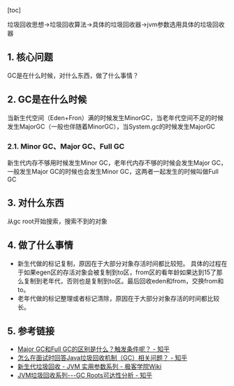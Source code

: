 [toc]
 



垃圾回收思想->垃圾回收算法->具体的垃圾回收器->jvm参数选用具体的垃圾回收器


## 1. 核心问题

GC是在什么时候，对什么东西，做了什么事情？

## 2. GC是在什么时候

当新生代空间（Eden+Fron）满的时候发生MinorGC，当老年代空间不足的时候发生MajorGC（一般也伴随着MinorGC），当System.gc的时候发生MajorGC


### 2.1. Minor GC、Major GC、Full GC
新生代内存不够用时候发生Minor GC，老年代内存不够的时候会发生Major GC，一般发生Major GC的时候也会发生Minor GC，这两者一起发生的时候叫做Full GC
## 3. 对什么东西

从gc root开始搜索，搜索不到的对象

## 4. 做了什么事情

- 新生代做的标记复制，原因在于大部分对象存活时间都比较短。
具体的过程在于如果egen区的存活对象会被复制到to区，from区的看年龄如果达到15了那么复制到老年代，否则也是复制到to区。最后回收eden和from，交换from和to。
- 老年代做的标记整理或者标记清除，原因在于大部分对象存活的时间都比较长。

## 5. 参考链接

- [Major GC和Full GC的区别是什么？触发条件呢？ \- 知乎](https://www.zhihu.com/question/41922036)
- [怎么在面试时回答Java垃圾回收机制（GC）相关问题？ \- 知乎](https://www.zhihu.com/question/35164211)
- [新生代垃圾回收 \- JVM 实用参数系列 \- 极客学院Wiki](https://wiki.jikexueyuan.com/project/jvm-parameter/garbage-collection.html)
- [JVM垃圾回收系列\-\-\-GC Roots可达性分析 \- 知乎](https://zhuanlan.zhihu.com/p/58820570)

